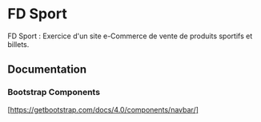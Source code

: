 # FD Sport
FD Sport : Exercice d'un site e-Commerce de vente de produits sportifs et billets.

## Documentation
### Bootstrap Components
[https://getbootstrap.com/docs/4.0/components/navbar/]
